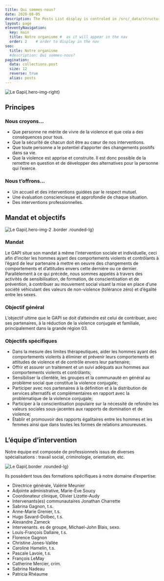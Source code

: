 ```yaml
---
title: Qui sommes-nous?
date: 2020-08-05
description: The Posts List display is controled in /src/_data/structure.js and ships with 4 options.
layout: page
eleventyNavigation:
  key: main
  title: Notre organisme #  as it will appear in the nav
  order: 2    # order to display in the nav
seo:
  title: Notre organisme
  #description: Qui sommes-nous?
pagination:
  data: collections.post 
  size: 12
  reverse: true
  alias: posts
---
```


![Le Gapi](/assets/images/gapi/silhouettes.jpg "Le Gapi"){.hero-img-right}

## Principes

### Nous croyons…

- Que personne ne mérite de vivre de la violence et que cela a des conséquences pour tous.
- Que la sécurité de chacun doit être au cœur de nos interventions. 
- Que toute personne a le potentiel d’apporter des changements positifs dans sa vie.
- Que la violence est apprise et construite. Il est donc possible de la remettre en question et de développer des alternatives pour la personne qui l’exerce. 

### Nous t’offrons…

- Un accueil et des interventions guidées par le respect mutuel.
- Une évaluation consciencieuse et approfondie de chaque situation.
- Des interventions professionnelles.  

## Mandat et objectifs

![Le Gapi](/assets/images/gapi/vigilance.jpg "Le Gapi"){.hero-img-2 .border .rounded-lg}

### Mandat

Le GAPI situe son mandat à même l’intervention sociale et individuelle, ceci afin d’inciter les hommes ayant des comportements violents et contrôlants à l’égard de leur partenaire à mettre en oeuvre des changements de comportements et d’attitudes envers cette dernière ou ce dernier. Parallèlement à ce qui précède, nous sommes appelés à travers des activités de sensibilisation, de formation, de conscientisation et de prévention, à contribuer au mouvement social visant la mise en place d’une société véhiculant des valeurs de non-violence (tolérance zéro) et d’égalité entre les sexes.

### Objectif général

L’objectif ultime que le GAPI se doit d’atteindre est celui de contribuer, avec ses partenaires, à la réduction de la violence conjugale et familiale, principalement dans la grande région 03.

### Objectifs spécifiques

- Dans la mesure des limites thérapeutiques, aider les hommes ayant des comportements violents à éliminer et prévenir leurs comportements et attitudes de violence et de contrôle envers leur partenaire;
- Offrir et assurer un traitement et un suivi adéquats aux hommes aux comportements violents et contrôlants;
- Sensibiliser la clientèle, les groupes et la communauté en général au problème social que constitue la violence conjugale;
- Participer avec nos partenaires à la définition et à la distribution de services alternatifs et complémentaires en rapport avec la problématique de la violence conjugale;
- Participer à la conscientisation populaire sur la nécessité de refondre les valeurs sociales sous-jacentes aux rapports de domination et de violence;
- Établir et promouvoir des rapports égalitaires entre les hommes et les femmes ainsi que dans toutes les formes de relations amoureuses.

## L’équipe d’intervention

Notre équipe est composée de professionnels issus de diverses spécialisations : travail social, criminologie, orientation, etc.

![Le Gapi](/assets/images/gapi/equipe.jpg "Le Gapi"){.border .rounded-lg}

Ils possèdent tous des formations spécifiques à notre domaine d’expertise:

- Directrice générale, Valérie Meunier
- Adjointe administrative, Marie-Ève Soucy
- Coordonateur clinique, Olivier Lizotte-Audy
- Intervenants(es) communautaires Jonathan Charrette
- Sabrina Gagnon, t.s.
- Anne-Marie Grenier, t.s.
- Hugo Savard-Dolbec, t.s.
- Alexandre Zameck
- Intervenants. es de groupe, Michael-John Blais, sexo.
- Louis-François Dallaire, t.s.
- Florence Gagnon
- Christine Jones-Vallée
- Caroline Hamelin, t.s.
- Pascale Lavoie, t.s.
- François LeMay
- Catherine Mercier, crim.
- Sabrina Nadeau
- Patricia Rhéaume